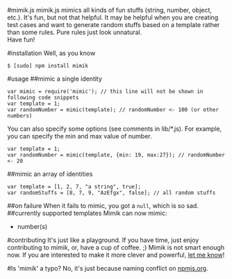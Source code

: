 #mimik.js
mimik.js mimics all kinds of fun stuffs (string, number, object, etc.). It's fun, but not that helpful. It may be helpful when you are creating test cases and want to generate random stuffs based on a template rather than some rules. Pure rules just look unnatural.  
Have fun!

#installation
Well, as you know
```
$ [sudo] npm install mimik
```

#usage
##mimic a single identity
```
var mimic = require('mimic'); // this line will not be shown in following code snippets
var template = 1;
var randomNumber = mimic(template); // randomNumber <- 100 (or other numbers)
```
You can also specify some options (see comments in lib/*.js). For example, you can specify the min and max value of number.
```
var template = 1;
var randomNumber = mimic(template, {min: 19, max:27}); // randomNumber <- 20
```
##mimic an array of identities
```
var template = [1, 2, 7, "a string", true];    
var randomStuffs = [8, 7, 9, "AzEfgx", false]; // all random stuffs
```
##on failure
When it fails to mimic, you got a `null`, which is so sad.
##currently supported templates
Mimik can now mimic: 
- number(s)

#contributing
It's just like a playground. If you have time, just enjoy contributing to mimik, or, have a cup of coffee. ;)
Mimik is not smart enough now. If you are interested to make it more clever and powerful, [let me know](mailto://webmaster@leapoahead.com)!

#Is 'mimik' a typo?
No, it's just because naming conflict on [npmjs.org](http://npmjs.org).